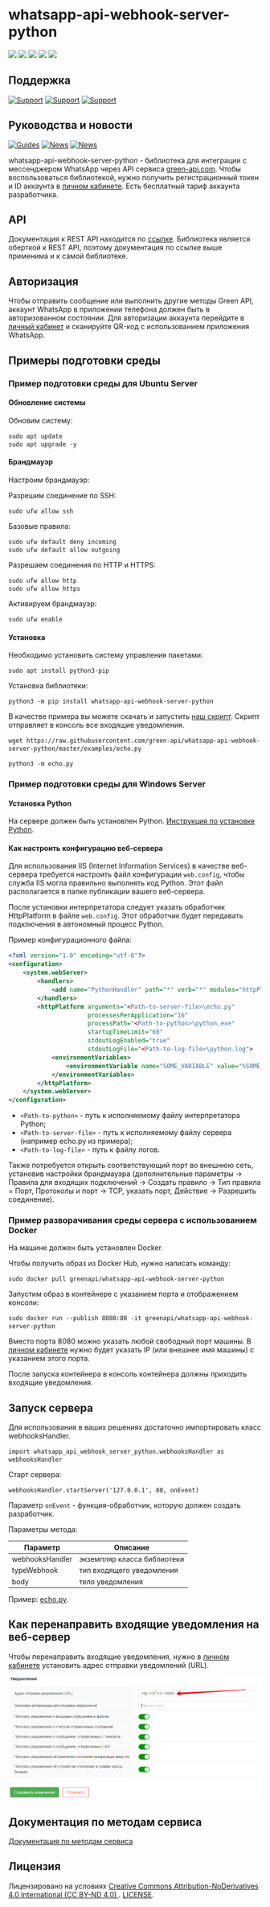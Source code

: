 # whatsapp-api-webhook-server-python

![](https://img.shields.io/badge/license-CC%20BY--ND%204.0-green)
![](https://img.shields.io/pypi/status/whatsapp-api-webhook-server-python)
![](https://img.shields.io/pypi/pyversions/whatsapp-api-webhook-server-python)
![](https://img.shields.io/github/actions/workflow/status/green-api/whatsapp-api-webhook-server-python/python-package.yml)
![](https://img.shields.io/pypi/dm/whatsapp-api-webhook-server-python)

## Поддержка

[![Support](https://img.shields.io/badge/support@green--api.com-D14836?style=for-the-badge&logo=gmail&logoColor=white)](mailto:support@green-api.com)
[![Support](https://img.shields.io/badge/Telegram-2CA5E0?style=for-the-badge&logo=telegram&logoColor=white)](https://t.me/greenapi_support_ru_bot)
[![Support](https://img.shields.io/badge/WhatsApp-25D366?style=for-the-badge&logo=whatsapp&logoColor=white)](https://wa.me/79993331223)

## Руководства и новости

[![Guides](https://img.shields.io/badge/YouTube-%23FF0000.svg?style=for-the-badge&logo=YouTube&logoColor=white)](https://www.youtube.com/@green-api)
[![News](https://img.shields.io/badge/Telegram-2CA5E0?style=for-the-badge&logo=telegram&logoColor=white)](https://t.me/green_api)
[![News](https://img.shields.io/badge/WhatsApp-25D366?style=for-the-badge&logo=whatsapp&logoColor=white)](https://whatsapp.com/channel/0029VaHUM5TBA1f7cG29nO1C)

whatsapp-api-webhook-server-python - библиотека для интеграции с мессенджером WhatsApp через API
сервиса [green-api.com](https://green-api.com/). Чтобы воспользоваться библиотекой, нужно получить регистрационный токен
и ID аккаунта в [личном кабинете](https://console.green-api.com/). Есть бесплатный тариф аккаунта разработчика.

## API

Документация к REST API находится по [ссылке](https://green-api.com/docs/api/). Библиотека является оберткой к REST API,
поэтому документация по ссылке выше применима и к самой библиотеке.

## Авторизация

Чтобы отправить сообщение или выполнить другие методы Green API, аккаунт WhatsApp в приложении телефона должен быть в
авторизованном состоянии. Для авторизации аккаунта перейдите в [личный кабинет](https://console.green-api.com/) и
сканируйте QR-код с использованием приложения WhatsApp.

## Примеры подготовки среды

### Пример подготовки среды для Ubuntu Server

#### Обновление системы

Обновим систему:

```shell
sudo apt update
sudo apt upgrade -y
```

#### Брандмауэр

Настроим брандмауэр:

Разрешим соединение по SSH:

```shell
sudo ufw allow ssh
```

Базовые правила:

```shell
sudo ufw default deny incoming
sudo ufw default allow outgoing
```

Разрешаем соединения по HTTP и HTTPS:

```shell
sudo ufw allow http
sudo ufw allow https
```

Активируем брандмауэр:

```shell
sudo ufw enable
```

#### Установка

Необходимо установить систему управления пакетами:

```shell
sudo apt install python3-pip
```

Установка библиотеки:

```shell
python3 -m pip install whatsapp-api-webhook-server-python
```

В качестве примера вы можете скачать и запустить [наш скрипт](../examples/echo.py). Скрипт отправляет в консоль все
входящие уведомления.

```shell
wget https://raw.githubusercontent.com/green-api/whatsapp-api-webhook-server-python/master/examples/echo.py
```

```shell
python3 -m echo.py
```

### Пример подготовки среды для Windows Server

#### Установка Python

На сервере должен быть установлен Python. [Инструкция по установке Python](https://www.python.org/downloads/).

#### Как настроить конфигурацию веб-сервера

Для использования IIS (Internet Information Services) в качестве веб-сервера требуется настроить файл
конфигурации `web.config`, чтобы служба IIS могла правильно выполнять код Python. Этот файл располагается в папке
публикации вашего веб-сервера.

После установки интерпретатора следует указать обработчик HttpPlatform в файле `web.config`. Этот обработчик будет
передавать подключения в автономный процесс Python.

Пример конфигурационного файла:

```xml
<?xml version="1.0" encoding="utf-8"?>
<configuration>
    <system.webServer>
        <handlers>
            <add name="PythonHandler" path="*" verb="*" modules="httpPlatformHandler" resourceType="Unspecified"/>
        </handlers>
        <httpPlatform arguments="<Path-to-server-file>\echo.py"
                      processesPerApplication="16"
                      processPath="<Path-to-python>\python.exe"
                      startupTimeLimit="60"
                      stdoutLogEnabled="true"
                      stdoutLogFile="<Path-to-log-file>\python.log">
            <environmentVariables>
                <environmentVariable name="SOME_VARIABLE" value="%SOME_VAR%"/>
            </environmentVariables>
        </httpPlatform>
    </system.webServer>
</configuration>
```

- `<Path-to-python>` - путь к исполняемому файлу интерпретатора Python;
- `<Path-to-server-file>` - путь к исполняемому файлу сервера (например echo.py из примера);
- `<Path-to-log-file>` - путь к файлу логов.

Также потребуется открыть соответствующий порт во внешнюю сеть, установив настройки брандмауэра (дополнительные
параметры -> Правила для входящих подключений -> Создать правило -> Тип правила = Порт, Протоколы и порт -> TCP, указать
порт, Действие -> Разрешить соединение).

### Пример разворачивания среды сервера с использованием Docker

На машине должен быть установлен Docker.

Чтобы получить образ из Docker Hub, нужно написать команду:

```
sudo docker pull greenapi/whatsapp-api-webhook-server-python
```

Запустим образ в контейнере с указанием порта и отображением консоли:

```
sudo docker run --publish 8080:80 -it greenapi/whatsapp-api-webhook-server-python
```

Вместо порта 8080 можно указать любой свободный порт машины. В [личном кабинете](https://console.green-api.com/) нужно
будет указать IP (или внешнее имя машины) с указанием этого порта.

После запуска контейнера в консоль контейнера должны приходить входящие уведомления.

## Запуск сервера

Для использования в ваших решениях достаточно импортировать класс webhooksHandler.

```
import whatsapp_api_webhook_server_python.webhooksHandler as webhooksHandler
```

Старт сервера:

```
webhooksHandler.startServer('127.0.0.1', 80, onEvent)
```

Параметр `onEvent` - функция-обработчик, которую должен создать разработчик.

Параметры метода:

| Параметр        | Описание                    |
|-----------------|-----------------------------|
| webhooksHandler | экземпляр класса библиотеки |
| typeWebhook     | тип входящего уведомления   |
| body            | тело уведомления            |

Пример: [echo.py](../examples/echo.py).

## Как перенаправить входящие уведомления на веб-сервер

Чтобы перенаправить входящие уведомления, нужно в [личном кабинете](https://console.green-api.com/) установить адрес
отправки уведомлений (URL).

![](../media/ChangeWebhookServerURL.png)

## Документация по методам сервиса

[Документация по методам сервиса](https://green-api.com/docs/api/)

## Лицензия

Лицензировано на условиях [
Creative Commons Attribution-NoDerivatives 4.0 International (CC BY-ND 4.0)
](https://creativecommons.org/licenses/by-nd/4.0/). [LICENSE](../LICENSE).
